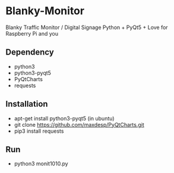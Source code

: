 # Blanky-Monitor
Blanky Traffic Monitor / Digital Signage Python + PyQt5 + Love for Raspberry Pi and you

## Dependency
- python3
- python3-pyqt5
- PyQtCharts
- requests

## Installation
- apt-get install python3-pyqt5 (in ubuntu)
- git clone https://github.com/maxdesp/PyQtCharts.git
- pip3 install requests

## Run
- python3 monit1010.py
